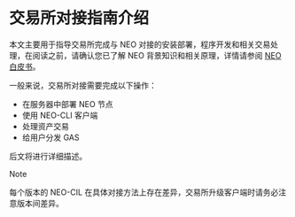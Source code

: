 # 交易所对接指南介绍

本文主要用于指导交易所完成与 NEO 对接的安装部署，程序开发和相关交易处理，在阅读之前，请确认您已了解 NEO 背景知识和相关原理，详情请参阅 [NEO白皮书](../basic/whitepaper.md)。

一般来说，交易所对接需要完成以下操作：

- 在服务器中部署 NEO 节点
- 使用 NEO-CLI 客户端
- 处理资产交易
- 给用户分发 GAS

后文将进行详细描述。

> [!Note]
>
> 每个版本的 NEO-CIL 在具体对接方法上存在差异，交易所升级客户端时请务必注意版本间差异。



